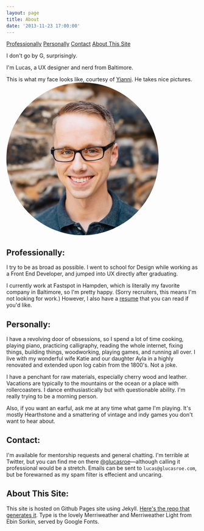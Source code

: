 ```yaml
---
layout: page
title: About
date: '2013-11-23 17:00:00'
---
```


<div class="anchor-links">
<a href="#professionally">Professionally</a>
<a href="#personally">Personally</a>
<a href="#contact">Contact</a>
<a href="#aboutthissite">About This Site</a>
</div>

I don't go by G, surprisingly.

I'm Lucas, a UX designer and nerd from Baltimore.

<aside>This is what my face looks like, courtesy of <a href="http://www.cast83.com/">Yianni</a>. He takes nice pictures.</aside>
<img alt="Lucas'  Face" src="/images/pages/lucas-face.jpg" style="max-width:400px; border-radius: 50%;">

## <a name="professionally"></a>Professionally:
I try to be as broad as possible. I went to school for Design while working as a Front End Developer, and jumped into UX directly after graduating.

I currently work at Fastspot in Hampden, which is literally my favorite company in Baltimore, so I'm pretty happy. (Sorry recruiters, this means I'm not looking for work.) However, I also have a <a href="/resume">resume</a> that you can read if you'd like.

## <a name="personally"></a>Personally:
I have a revolving door of obsessions, so I spend a lot of time cooking, playing piano, practicing calligraphy, reading the whole internet, fixing things, building things, woodworking, playing games, and running all over. I live with my wonderful wife Katie and our daughter Ayla in a highly renovated and extended upon log cabin from the 1800's. Not a joke.

I have a penchant for raw materials, especially cherry wood and leather. Vacations are typically to the mountains or the ocean or a place with rollercoasters. I dance enthusiastically but with questionable ability. I'm really trying to be a morning person.

Also, if you want an earful, ask me at any time what game I'm playing. It's mostly Hearthstone and a smattering of vintage and indy games you don't want to hear about.

## <a name="contact"></a> Contact:

I'm available for mentorship requests and general chatting. I'm terrible at Twitter, but you can find me on there [@glucasroe](http://twitter.com/glucasroe)&mdash;although calling it professional would be a stretch. Emails can be sent to `lucas@glucasroe.com`, but be forewarned as my spam filter is effecient and uncaring.

## <a name="aboutthissite"></a> About This Site:
This site is hosted on Github Pages site using Jekyll. [Here's the repo that generates it](https://github.com/glucasroe/glucasroe.github.io). Type is the lovely Merriweather and Merriweather Light from Ebin Sorkin, served by Google Fonts.
